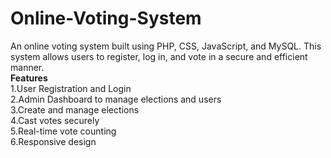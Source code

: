 # Online-Voting-System
An online voting system built using PHP, CSS, JavaScript, and MySQL. This system allows users to register, log in, and vote in a secure and efficient manner.<br>
<b>Features</b> <br>
1.User Registration and Login <br>
2.Admin Dashboard to manage elections and users <br>
3.Create and manage elections<br>
4.Cast votes securely<br>
5.Real-time vote counting<br>
6.Responsive design<br>
